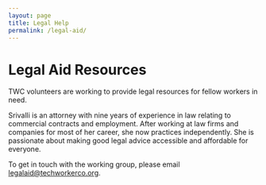 ```yaml
---
layout: page
title: Legal Help
permalink: /legal-aid/
---
```


# Legal Aid Resources

TWC volunteers are working to provide legal resources for fellow workers in need.

Srivalli is an attorney with nine years of experience in law relating to commercial contracts and employment. After working at law firms and companies for most of her career, she now practices independently. She is passionate about making good legal advice accessible and affordable for everyone.

To get in touch with the working group, please email [legalaid@techworkerco.org](mailto:legalaid@techworkersco.org).
